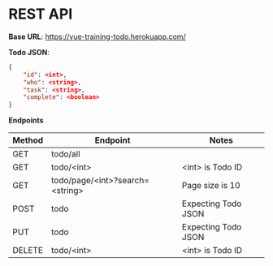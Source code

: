 # REST API

__Base URL__: https://vue-training-todo.herokuapp.com/

__Todo JSON__:
```json
{
    "id": <int>,
    "who": <string>,
    "task": <string>,
    "complete": <boolean>
}
```

__Endpoints__

| Method | Endpoint                          | Notes
|--------|-----------------------------------|-------------------------|
| GET    | todo/all                          |                         |
| GET    | todo/\<int>                       | \<int> is Todo ID       | 
| GET    | todo/page/\<int>?search=\<string> | Page size is 10         |
| POST   | todo                              | Expecting Todo JSON     |
| PUT    | todo                              | Expecting Todo JSON     |
| DELETE | todo/\<int>                       | \<int> is Todo ID       |